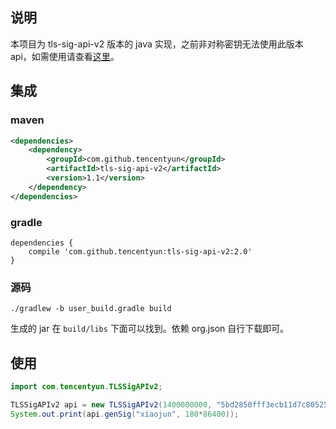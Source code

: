 ## 说明
本项目为 tls-sig-api-v2 版本的 java 实现，之前非对称密钥无法使用此版本 api，如需使用请查看[这里](https://github.com/tencentyun/tls-sig-api-java)。

## 集成
### maven
``` xml
<dependencies>
    <dependency>
        <groupId>com.github.tencentyun</groupId>
        <artifactId>tls-sig-api-v2</artifactId>
        <version>1.1</version>
    </dependency>
</dependencies>
```

### gradle
```
dependencies {
    compile 'com.github.tencentyun:tls-sig-api-v2:2.0'
}
```

### 源码
``` shell
./gradlew -b user_build.gradle build
```
生成的 jar 在 `build/libs` 下面可以找到。依赖 org.json 自行下载即可。

## 使用
``` java
import com.tencentyun.TLSSigAPIv2;

TLSSigAPIv2 api = new TLSSigAPIv2(1400000000, "5bd2850fff3ecb11d7c805251c51ee463a25727bddc2385f3fa8bfee1bb93b5e");
System.out.print(api.genSig("xiaojun", 180*86400));
```
